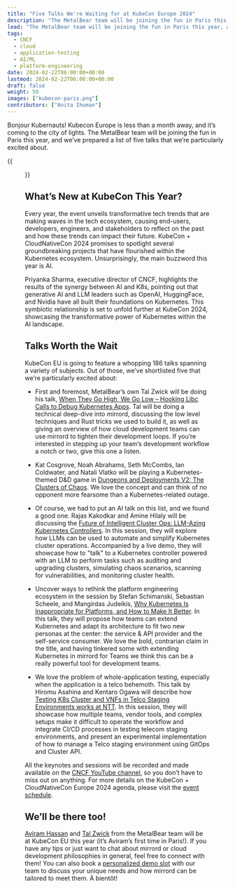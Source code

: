 ```yaml
---
title: "Five Talks We're Waiting for at KubeCon Europe 2024"
description: "The MetalBear team will be joining the fun in Paris this year, and we’ve prepared a list of five talks that we’re particularly excited about."
lead: "The MetalBear team will be joining the fun in Paris this year, and we’ve prepared a list of five talks that we’re particularly excited about."
tags:
  - CNCF
  - cloud
  - application-testing
  - AI/ML
  - platform-engineering 
date: 2024-02-22T06:00:00+00:00
lastmod: 2024-02-22T06:00:00+00:00
draft: false
weight: 50
images: ["kubecon-paris.png"]
contributors: ["Anita Ihuman"]
---
```


Bonjour Kubernauts! Kubecon Europe is less than a month away, and it’s coming to the city of lights. The MetalBear team will be joining the fun in Paris this year, and we’ve prepared a list of five talks that we’re particularly excited about. 

{{<figure src="kubecon-paris.png" alt="mirrord at KubeCon Europe 2024"  class="center mid-width">}}

## What’s New at KubeCon This Year?

Every year, the event unveils transformative tech trends that are making waves in the tech ecosystem, causing end-users, developers, engineers, and stakeholders to reflect on the past and how these trends can impact their future.
KubeCon + CloudNativeCon 2024 promises to spotlight several groundbreaking projects that have flourished within the Kubernetes ecosystem. Unsurprisingly, the main buzzword this year is AI. 

Priyanka Sharma, executive director of CNCF, highlights the results of the synergy between AI and K8s, pointing out that generative AI and LLM leaders such as OpenAI, HuggingFace, and Nvidia have all built their foundations on Kubernetes. This symbiotic relationship is set to unfold further at KubeCon 2024, showcasing the transformative power of Kubernetes within the AI landscape.
 
## Talks Worth the Wait

KubeCon EU is going to feature a whopping 186 talks spanning a variety of subjects. Out of those, we’ve shortlisted five that we’re particularly excited about:
- First and foremost, MetalBear’s own Tal Zwick will be doing his talk, [When They Go High, We Go Low – Hooking Libc Calls to Debug Kubernetes Apps](https://sched.co/1YeN7). Tal will be doing a technical deep-dive into mirrord, discussing the low level techniques and Rust tricks we used to build it, as well as giving an overview of how cloud development teams can use mirrord to tighten their development loops. If you’re interested in stepping up your team’s development workflow a notch or two, give this one a listen.

- Kat Cosgrove, Noah Abrahams, Seth McCombs, Ian Coldwater, and Natali Vlatko will be playing a Kubernetes-themed D&D game in [Dungeons and Deployments V2: The Clusters of Chaos](https://sched.co/1YeMv). We love the concept and can think of no opponent more fearsome than a Kubernetes-related outage.

- Of course, we had to put an AI talk on this list, and we found a good one. Rajas Kakodkar and Amine Hilaly will be discussing the [Future of Intelligent Cluster Ops: LLM-Azing Kubernetes Controllers](https://sched.co/1YeQG). In this session, they will explore how LLMs can be used to automate and simplify Kubernetes cluster operations. Accompanied by a live demo, they will showcase how to "talk" to a Kubernetes controller powered with an LLM to perform tasks such as auditing and upgrading clusters, simulating chaos scenarios, scanning for vulnerabilities, and monitoring cluster health. 

- Uncover ways to rethink the platform engineering ecosystem in the session by Stefan Schimanski, Sebastian Scheele, and Mangirdas Judeikis, [Why Kubernetes Is Inappropriate for Platforms, and How to Make It Better](https://sched.co/1YePC). In this talk, they will propose how teams can extend Kubernetes and adapt its architecture to fit two new personas at the center: the service & API provider and the self-service consumer. We love the bold, contrarian claim in the title, and having tinkered some with extending Kubernetes in mirrord for Teams we think this can be a really powerful tool for development teams.

- We love the problem of whole-application testing, especially when the application is a telco behemoth. This talk by Hiromu Asahina and Kentaro Ogawa will describe how [Testing K8s Cluster and VNFs in Telco Staging Environments works at NTT](https://sched.co/1YeR9). In this session, they will showcase how multiple teams, vendor tools, and complex setups make it difficult to operate the workflow and integrate CI/CD processes in testing telecom staging environments, and present an experimental implementation of how to manage a Telco staging environment using GitOps and Cluster API.

All the keynotes and sessions will be recorded and made available on the [CNCF YouTube channel](https://www.youtube.com/c/cloudnativefdn), so you don’t have to miss out on anything. For more details on the KubeCon + CloudNativeCon Europe 2024 agenda, please visit the [event schedule](https://events.linuxfoundation.org/kubecon-cloudnativecon-europe/program/schedule/).

## We’ll be there too!

[Aviram Hassan](https://metalbear.com/contributors/aviram-hassan/) and [Tal Zwick](https://metalbear.com/contributors/tal-zwick/) from the MetalBear team will be at KubeCon EU this year (it’s Aviram’s first time in Paris!). If you have any tips or just want to chat about mirrord or cloud development philosophies in general, feel free to connect with them! 
You can also book a [personalized demo slot](/mirrord/contact/) with our team to discuss your unique needs and how mirrord can be tailored to meet them.
À bientôt!

